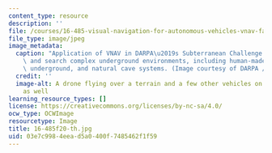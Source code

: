 ```yaml
---
content_type: resource
description: ''
file: /courses/16-485-visual-navigation-for-autonomous-vehicles-vnav-fall-2020/03e7c9984eead5a0400f7485462f1f59_16-485f20-th.jpg
file_type: image/jpeg
image_metadata:
  caption: "Application of VNAV in DARPA\u2019s Subterranean Challenge to map, navigate,\
    \ and search complex underground environments, including human-made tunnels, urban\
    \ underground, and natural cave systems. (Image courtesy of DARPA / public domain.)"
  credit: ''
  image-alt: A drone flying over a terrain and a few other vehicles on that terrain
    as well
learning_resource_types: []
license: https://creativecommons.org/licenses/by-nc-sa/4.0/
ocw_type: OCWImage
resourcetype: Image
title: 16-485f20-th.jpg
uid: 03e7c998-4eea-d5a0-400f-7485462f1f59
---
```

